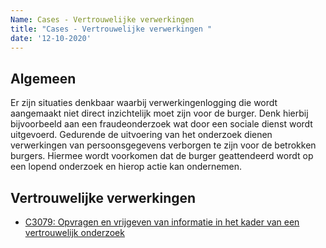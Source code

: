 ```yaml
---
Name: Cases - Vertrouwelijke verwerkingen 
title: "Cases - Vertrouwelijke verwerkingen "
date: '12-10-2020'
---
```


## Algemeen
Er zijn situaties denkbaar waarbij verwerkingenlogging die wordt aangemaakt niet direct inzichtelijk moet zijn voor de burger. Denk hierbij bijvoorbeeld aan een fraudeonderzoek wat door een sociale dienst wordt uitgevoerd. Gedurende de uitvoering van het onderzoek dienen verwerkingen van persoonsgegevens verborgen te zijn voor de betrokken burgers. Hiermee wordt voorkomen dat de burger geattendeerd wordt op een lopend onderzoek en hierop actie kan ondernemen.

## Vertrouwelijke verwerkingen
- [C3079: Opvragen en vrijgeven van informatie in het kader van een vertrouwelijk onderzoek](./../artefacten/3079.md)

